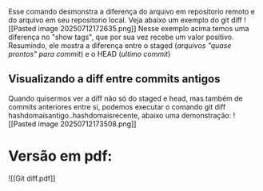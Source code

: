 Esse comando desmonstra a diferença do arquivo em repositorio remoto e do arquivo em seu repositorio local. Veja abaixo um exemplo do git diff
![[Pasted image 20250712172635.png]]
Nesse exemplo acima temos uma diferença no "show tags", que por sua vez recebe um valor positivo.
Resumindo, ele mostra a diferença entre o staged (*arquivos "quase prontos" para commit*) e o HEAD (*ultimo commit*)

## Visualizando a diff entre commits antigos
Quando quisermos ver a diff não só do staged e head, mas também de commits anteriores entre si, podemos executar o comando git diff hashdomaisantigo..hashdomaisrecente, abaixo uma demonstração:
![[Pasted image 20250712173508.png]]

# Versão em pdf:
![[Git diff.pdf]]
